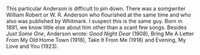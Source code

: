 This particular Anderson is difficult to pin down. There was a somgwriter William Robert or W. R. Anderson who flourished at the same time and who also was published by Whitmark. I suspect this is the same guy. Born in 1891, we know little else about him other than a scant few songs. Besides *Just Some One*, Anderson wrote: *Good Night Dear* (1908), Bring Me A Letter From My Old Home Town (1918), Take It From Me (1918) and Evening, My Love and You (1923).

